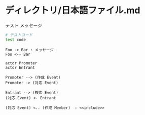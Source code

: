 # ディレクトリ/日本語ファイル.md

テスト メッセージ

```Bash
# テストコード
test code
```

```plantuml
Foo -> Bar : メッセージ
Foo <-- Bar
```

```plantuml
actor Promoter
actor Entrant

Promoter --> (作成 Event)
Promoter -> (対応 Event)

Entrant --> (検索 Event)
(対応 Event) <- Entrant

(対応 Event) <.. (作成 Member)  : <<include>>
```
